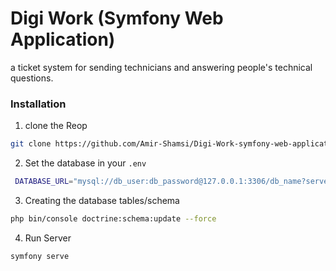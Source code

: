 # Digi Work (Symfony Web Application)

a ticket system for sending technicians and answering people's technical questions.


### Installation
1. clone the Reop
  ```sh
  git clone https://github.com/Amir-Shamsi/Digi-Work-symfony-web-application.git
  ```
2. Set the database in your `.env`
  ```sh
   DATABASE_URL="mysql://db_user:db_password@127.0.0.1:3306/db_name?serverVersion=5.7"
  ``` 
3. Creating the database tables/schema
  ```sh
  php bin/console doctrine:schema:update --force
  ```
4. Run Server
  ```sh
  symfony serve
  ```
